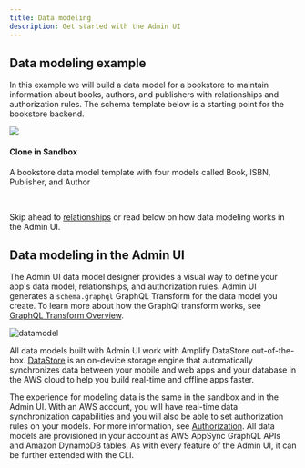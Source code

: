 ```yaml
---
title: Data modeling
description: Get started with the Admin UI
---
```


## Data modeling example

In this example we will build a data model for a bookstore to maintain information about books, authors, and publishers with relationships and authorization rules. The schema template below is a starting point for the bookstore backend.

<docs-card external url="https://sandbox.amplifyapp.com/schema-design/4f1a9f51-5783-4da5-9db1-60ce071e6539/clone" containertag="amplify-external-link">
        <img slot="graphic" src="~/images/console/adminui.svg" />
        <h4 slot="heading">Clone in Sandbox</h4>
        <p slot="description">A bookstore data model template with four models called Book, ISBN, Publisher, and Author</p>
</docs-card>
<br/>

Skip ahead to [relationships](~/console/data/relationships.md) or read below on how data modeling works in the Admin UI.

## Data modeling in the Admin UI

The Admin UI data model designer provides a visual way to define your app's data model, relationships, and authorization rules. Admin UI generates a `schema.graphql` GraphQL Transform for the data model you create. To learn more about how the GraphQl transform works, see [GraphQL Transform Overview](~/cli/graphql-transformer/overview.md). 

![datamodel](~/images/console/datamodel.gif)

All data models built with Admin UI work with Amplify DataStore out-of-the-box. [DataStore](~/lib/datastore/getting-started.md) is an on-device storage engine that automatically synchronizes data between your mobile and web apps and your database in the AWS cloud to help you build real-time and offline apps faster. 

The experience for modeling data is the same in the sandbox and in the Admin UI. With an AWS account, you will have real-time data synchronization capabilities and you will also be able to set authorization rules on your models. For more information, see [Authorization](~/console/authz/authorization.md). All data models are provisioned in your account as AWS AppSync GraphQL APIs and Amazon DynamoDB tables. As with every feature of the Admin UI, it can be further extended with the CLI.